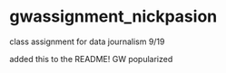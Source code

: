 # gwassignment_nickpasion

class assignment for data journalism 9/19

added this to the README! GW popularized

